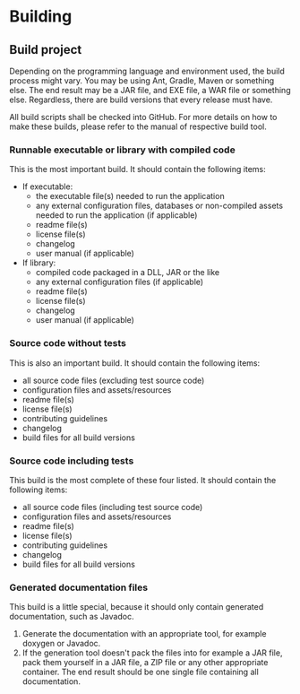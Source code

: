 # Building

## Build project
Depending on the programming language and environment used, the build process might vary. You may be using Ant, Gradle, Maven or something else. The end result may be a JAR file, and EXE file, a WAR file or something else. Regardless, there are build versions that every release must have.

All build scripts shall be checked into GitHub. For more details on how to make these builds, please refer to the manual of respective build tool.

### Runnable executable or library with compiled code
This is the most important build. It should contain the following items:

* If executable:
    * the executable file(s) needed to run the application
    * any external configuration files, databases or non-compiled assets needed to run the application (if applicable)
    * readme file(s)
    * license file(s)
    * changelog
    * user manual (if applicable)
* If library:
    * compiled code packaged in a DLL, JAR or the like
    * any external configuration files (if applicable)
    * readme file(s)
    * license file(s)
    * changelog
    * user manual (if applicable)

### Source code without tests
This is also an important build. It should contain the following items:

* all source code files (excluding test source code)
* configuration files and assets/resources
* readme file(s)
* license file(s)
* contributing guidelines
* changelog
* build files for all build versions

### Source code including tests
This build is the most complete of these four listed. It should contain the following items:

* all source code files (including test source code)
* configuration files and assets/resources
* readme file(s)
* license file(s)
* contributing guidelines
* changelog
* build files for all build versions

### Generated documentation files
This build is a little special, because it should only contain generated documentation, such as Javadoc.

1. Generate the documentation with an appropriate tool, for example doxygen or Javadoc.
1. If the generation tool doesn't pack the files into for example a JAR file, pack them yourself in a JAR file, a ZIP file or any other appropriate container. The end result should be one single file containing all documentation.


[1]: https://semver.org/
